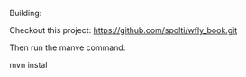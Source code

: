 Building:

Checkout this project: https://github.com/spolti/wfly_book.git

Then run the manve command:

mvn instal
